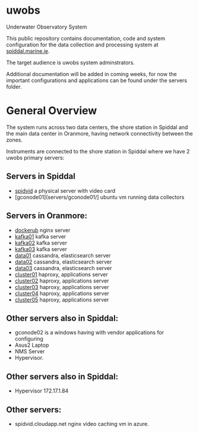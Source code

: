 # uwobs
Underwater Observatory System

This public repository contains documentation, code and system configuration
for the data collection and processing system at <a href="spiddal.marine.ie">
spiddal.marine.ie</a>.

The target audience is uwobs system adminstrators.

Additional documentation will be added in coming weeks, for now the important
configurations and applications can be found under the servers folder.

# General Overview
The system runs across two data centers, the shore station in Spiddal and the
main data center in Oranmore, having network connectivity between the zones.

Instruments are connected to the shore station in Spiddal where we have
2 uwobs primary servers:

## Servers in Spiddal
  * [spidvid](servers/spidvid/) a physical server with video card
  * [gconode01](servers/gconode01/] ubuntu vm running data collectors

## Servers in Oranmore:
  * [dockerub](servers/dockerub/) nginx server
  * [kafka01](servers/kafka01/) kafka server
  * [kafka02](servers/kafka02/) kafka server
  * [kafka03](servers/kafka03/) kafka server
  * [data01](servers/data01/) cassandra, elasticsearch server
  * [data02](servers/data02/) cassandra, elasticsearch server
  * [data03](servers/data03/) cassandra, elasticsearch server
  * [cluster01](servers/cluster01) haproxy, applications server
  * [cluster02](servers/cluster02) haproxy, applications server
  * [cluster03](servers/cluster03) haproxy, applications server
  * [cluster04](servers/cluster04) haproxy, applications server
  * [cluster05](servers/cluster05) haproxy, applications server

## Other servers also in Spiddal:
  * gconode02 is a windows having with vendor applications for configuring
  * Asus2 Laptop
  * NMS Server
  * Hypervisor.

## Other servers also in Spiddal:
  * Hypervisor 172.17.1.84

## Other servers:
  * spidvid.cloudapp.net nginx video caching vm in azure.
